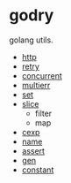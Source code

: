 # godry

golang utils.

- [http](./http/README.md)
- [retry](./retry/README.md)
- [concurrent](./concurrent/README.md)
- [multierr](./multierr/README.md)
- [set](./set/README.md)
- [slice](./slice/README.md)
    + filter
    + map
- [cexp](./cexp/README.md)
- [name](./name/README.md)
- [assert](./assert/README.md)
- [gen](./gen/README.md)
- [constant](./constant/README.md)
